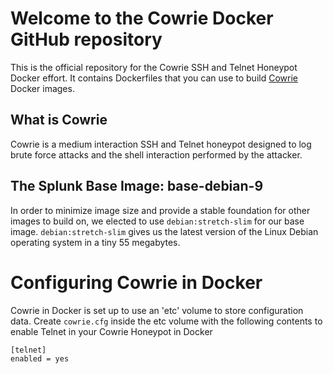 # Welcome to the Cowrie Docker GitHub repository

This is the official repository for the Cowrie SSH and Telnet
Honeypot Docker effort. It contains Dockerfiles that you can use
to build [Cowrie](https://github.com/micheloosterhof/cowrie) Docker
images.

## What is Cowrie

Cowrie is a medium interaction SSH and Telnet honeypot designed to
log brute force attacks and the shell interaction performed by the
attacker.

## The Splunk Base Image: base-debian-9
In order to minimize image size and provide a stable foundation for
other images to build on, we elected to use `debian:stretch-slim`
for our base image. `debian:stretch-slim` gives us the latest version
of the Linux Debian operating system in a tiny 55 megabytes. 

# Configuring Cowrie in Docker

Cowrie in Docker is set up to use an 'etc' volume to store configuration
data.  Create ```cowrie.cfg``` inside the etc volume with the
following contents to enable Telnet in your Cowrie Honeypot in
Docker

```
[telnet]
enabled = yes
```
